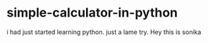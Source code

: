 # simple-calculator-in-python
i had just started learning python. just a lame try.
Hey this is sonika
